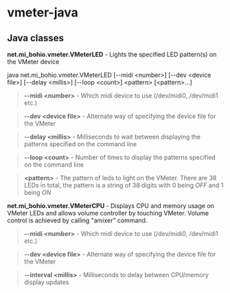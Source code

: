 # vmeter-java

## Java classes

**net.mi_bohio.vmeter.VMeterLED** - Lights the specified LED pattern(s) on the VMeter device

java net.mi_bohio.vmeter.VMeterLED [--midi \<number>] [--dev \<device file>] [--delay \<millis>] [--loop \<count>] \<pattern> [\<pattern>...]

> **--midi \<number>** - Which midi device to use (/dev/midi0, /dev/midi1 etc.)

> **--dev \<device file>** - Alternate way of specifying the device file for the VMeter

> **--delay \<millis>** - Milliseconds to wait between displaying the patterns specified on the command line

> **--loop \<count>** - Number of times to display the patterns specified on the command line

> **\<pattern>** - The pattern of leds to light on the VMeter.  There are 38 LEDs in total, the pattern is a string of 38 digits with 0 being *OFF* and 1 being *ON* 

**net.mi_bohio.vmeter.VMeterCPU** - Displays CPU and memory usage on VMeter LEDs and allows volume controller by touching VMeter.  Volume control is achieved by calling "amixer" command.

> **--midi \<number>** - Which midi device to use (/dev/midi0, /dev/midi1 etc.)

> **--dev \<device file>** - Alternate way of specifying the device file for the VMeter

> **--interval \<millis>** - Milliseconds to delay between CPU/memory display updates
